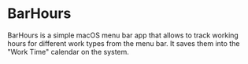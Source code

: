 # BarHours

BarHours is a simple macOS menu bar app that allows to track working hours for different work types from the menu bar.
It saves them into the "Work Time" calendar on the system.
